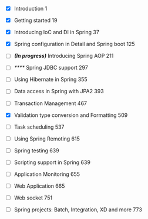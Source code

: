 - [x] Introduction 1  
- [x] Getting started 19
- [x] Introducing IoC and DI in Spring 37
- [x] Spring configuration in Detail and Spring boot 125
- [ ] _**(In progress)**_ Introducing Spring AOP 211
- [ ] _****_ Spring JDBC support 297
- [ ] Using Hibernate in Spring 355
- [ ] Data access in Spring with JPA2 393
- [ ] Transaction Management 467
- [x] Validation type conversion and Formatting 509
- [ ] Task scheduling 537
- [ ] Using Spring Remoting 615
- [ ] Spring testing 639
- [ ] Scripting support in Spring 639
- [ ] Application Monitoring 655
- [ ] Web Application 665
- [ ] Web socket 751
- [ ] Spring projects: Batch, Integration, XD and more 773



<!--stackedit_data:
eyJoaXN0b3J5IjpbMTIyMzM2NTYzOSwtMjEyOTI0MzM5NSwtMj
AwODQwNTg1NF19
-->